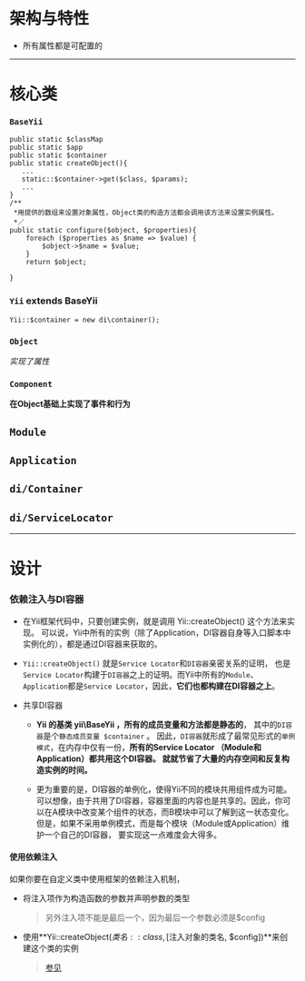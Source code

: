 # 架构与特性
* 所有属性都是可配置的

---

# 核心类

### `BaseYii`
	public static $classMap	
	public static $app
	public static $container
	public static createObject(){
	   ...
	   static::$container->get($class, $params);
	   ...
	}
	/**
	 *用提供的数组来设置对象属性，Object类的构造方法都会调用该方法来设置实例属性。
	 *／
	public static configure($object, $properties){
	    foreach ($properties as $name => $value) {
            $object->$name = $value;
        }
        return $object;
	   
	}


### `Yii` extends BaseYii   
   `Yii::$container = new di\container();`
   
### `Object`
*实现了属性*
### `Component`
**在Object基础上实现了事件和行为**
## `Module`
## `Application`   
##  `di/Container`

## `di/ServiceLocator`

---
# 设计
### 依赖注入与DI容器

* 在Yii框架代码中，只要创建实例，就是调用 Yii::createObject() 这个方法来实现。 可以说，Yii中所有的实例（除了Application，DI容器自身等入口脚本中实例化的），都是通过DI容器来获取的。
* `Yii::createObject()` 就是`Service Locator`和`DI容器`亲密关系的证明， 也是`Service Locator`构建于`DI容器`之上的证明。而Yii中所有的`Module`、`Application`都是`Service Locator`，因此，**它们也都构建在DI容器之上**。

* 共享DI容器
	* **Yii 的基类 yii\BaseYii ，所有的成员变量和方法都是静态的**， 其中的`DI容器`是个`静态成员变量 $container` 。 因此，`DI容器`就形成了最常见形式的`单例模式`，在内存中仅有一份，**所有的Service Locator （Module和Application）都共用这个DI容器。 就就节省了大量的内存空间和反复构造实例的时间。**

	* 更为重要的是，DI容器的单例化，使得Yii不同的模块共用组件成为可能。 可以想像，由于共用了DI容器，容器里面的内容也是共享的。因此，你可以在A模块中改变某个组件的状态，而B模块中可以了解到这一状态变化。 但是，如果不采用单例模式，而是每个模块（Module或Application）维护一个自己的DI容器， 要实现这一点难度会大得多。

#### 使用依赖注入
如果你要在自定义类中使用框架的依赖注入机制，

* 将注入项作为构造函数的参数并声明参数的类型

	> 另外注入项不能是最后一个，因为最后一个参数必须是$config
* 使用**Yii::createObject($类名::class, [$注入对象的类名, $config])**来创建这个类的实例
   > [参见](https://github.com/yiisoft/yii2/blob/master/framework/db/ActiveRecord.php#L305)